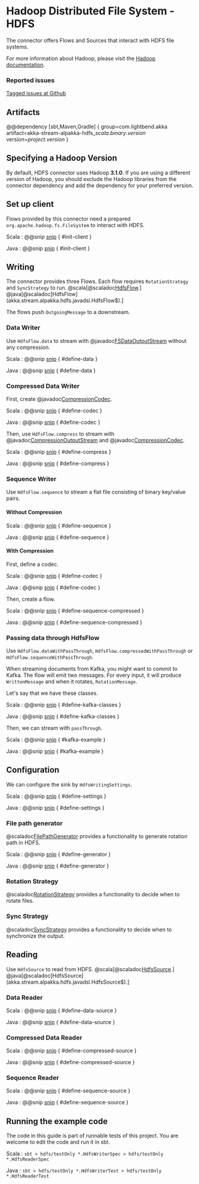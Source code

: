# Hadoop Distributed File System - HDFS

The connector offers Flows and Sources that interact with HDFS file systems.

For more information about Hadoop, please visit the [Hadoop documentation](https://hadoop.apache.org/).

### Reported issues

[Tagged issues at Github](https://github.com/akka/alpakka/labels/p%3Ahdfs)

## Artifacts

@@dependency [sbt,Maven,Gradle] {
  group=com.lightbend.akka
  artifact=akka-stream-alpakka-hdfs_$scala.binary.version$
  version=$project.version$
}

## Specifying a Hadoop Version

By default, HDFS connector uses Hadoop **3.1.0**. If you are using a different version of Hadoop, 
you should exclude the Hadoop libraries from the connector dependency and add the dependency for your preferred version.

## Set up client

Flows provided by this connector need a prepared `org.apache.hadoop.fs.FileSystem` to 
interact with HDFS.


Scala
: @@snip [snip](/hdfs/src/test/scala/akka/stream/alpakka/hdfs/HdfsWriterSpec.scala) { #init-client }

Java
: @@snip [snip](/hdfs/src/test/java/akka/stream/alpakka/hdfs/HdfsWriterTest.java) { #init-client }


## Writing

The connector provides three Flows. Each flow requires `RotationStrategy` and `SyncStrategy` to run.
@scala[@scaladoc[HdfsFlow](akka.stream.alpakka.hdfs.scaladsl.HdfsFlow$).]
@java[@scaladoc[HdfsFlow](akka.stream.alpakka.hdfs.javadsl.HdfsFlow$).]

The flows push `OutgoingMessage` to a downstream.

### Data Writer

Use `HdfsFlow.data` to stream with @javadoc[FSDataOutputStream](org.apache.hadoop.fs.FSDataOutputStream) without any compression.


Scala
: @@snip [snip](/hdfs/src/test/scala/akka/stream/alpakka/hdfs/HdfsWriterSpec.scala) { #define-data }

Java
: @@snip [snip](/hdfs/src/test/java/akka/stream/alpakka/hdfs/HdfsWriterTest.java) { #define-data }


### Compressed Data Writer

First, create @javadoc[CompressionCodec](org.apache.hadoop.io.compress.CompressionCodec).


Scala
: @@snip [snip](/hdfs/src/test/scala/akka/stream/alpakka/hdfs/HdfsWriterSpec.scala) { #define-codec }

Java
: @@snip [snip](/hdfs/src/test/java/akka/stream/alpakka/hdfs/HdfsWriterTest.java) { #define-codec }


Then, use `HdfsFlow.compress` to stream with @javadoc[CompressionOutputStream](org.apache.hadoop.io.compress.CompressionOutputStream) and @javadoc[CompressionCodec](org.apache.hadoop.io.compress.CompressionCodec). 


Scala
: @@snip [snip](/hdfs/src/test/scala/akka/stream/alpakka/hdfs/HdfsWriterSpec.scala) { #define-compress }

Java
: @@snip [snip](/hdfs/src/test/java/akka/stream/alpakka/hdfs/HdfsWriterTest.java) { #define-compress }


### Sequence Writer

Use `HdfsFlow.sequence` to stream a flat file consisting of binary key/value pairs.

#### Without Compression


Scala
: @@snip [snip](/hdfs/src/test/scala/akka/stream/alpakka/hdfs/HdfsWriterSpec.scala) { #define-sequence }

Java
: @@snip [snip](/hdfs/src/test/java/akka/stream/alpakka/hdfs/HdfsWriterTest.java) { #define-sequence }


#### With Compression

First, define a codec.


Scala
: @@snip [snip](/hdfs/src/test/scala/akka/stream/alpakka/hdfs/HdfsWriterSpec.scala) { #define-codec }

Java
: @@snip [snip](/hdfs/src/test/java/akka/stream/alpakka/hdfs/HdfsWriterTest.java) { #define-codec }


Then, create a flow.


Scala
: @@snip [snip](/hdfs/src/test/scala/akka/stream/alpakka/hdfs/HdfsWriterSpec.scala) { #define-sequence-compressed }

Java
: @@snip [snip](/hdfs/src/test/java/akka/stream/alpakka/hdfs/HdfsWriterTest.java) { #define-sequence-compressed }

### Passing data through HdfsFlow

Use `HdfsFlow.dataWithPassThrough`, `HdfsFlow.compressedWithPassThrough` or `HdfsFlow.sequenceWithPassThrough`.

When streaming documents from Kafka, you might want to commit to Kafka. The flow will emit two messages.
For every input, it will produce `WrittenMessage` and when it rotates, `RotationMessage`.

Let's say that we have these classes.


Scala
: @@snip [snip](/hdfs/src/test/scala/akka/stream/alpakka/hdfs/HdfsWriterSpec.scala) { #define-kafka-classes }

Java
: @@snip [snip](/hdfs/src/test/java/akka/stream/alpakka/hdfs/HdfsWriterTest.java) { #define-kafka-classes }


Then, we can stream with `passThrough`.


Scala
: @@snip [snip](/hdfs/src/test/scala/akka/stream/alpakka/hdfs/HdfsWriterSpec.scala) { #kafka-example }

Java
: @@snip [snip](/hdfs/src/test/java/akka/stream/alpakka/hdfs/HdfsWriterTest.java) { #kafka-example }


## Configuration

We can configure the sink by `HdfsWritingSettings`. 


Scala
: @@snip [snip](/hdfs/src/test/scala/akka/stream/alpakka/hdfs/HdfsWriterSpec.scala) { #define-settings }

Java
: @@snip [snip](/hdfs/src/test/java/akka/stream/alpakka/hdfs/HdfsWriterTest.java) { #define-settings }


### File path generator

@scaladoc[FilePathGenerator](akka.stream.alpakka.hdfs.FilePathGenerator$) provides a functionality to generate rotation path in HDFS. 

Scala
: @@snip [snip](/hdfs/src/test/scala/akka/stream/alpakka/hdfs/HdfsWriterSpec.scala) { #define-generator }

Java
: @@snip [snip](/hdfs/src/test/java/akka/stream/alpakka/hdfs/HdfsWriterTest.java) { #define-generator }


### Rotation Strategy


@scaladoc[RotationStrategy](akka.stream.alpakka.hdfs.RotationStrategy$) provides a functionality to decide when to rotate files.

### Sync Strategy


@scaladoc[SyncStrategy](akka.stream.alpakka.hdfs.SyncStrategy$) provides a functionality to decide when to synchronize the output.

## Reading

Use `HdfsSource` to read from HDFS.
@scala[@scaladoc[HdfsSource](akka.stream.alpakka.hdfs.scaladsl.HdfsSource$).]
@java[@scaladoc[HdfsSource](akka.stream.alpakka.hdfs.javadsl.HdfsSource$).]


### Data Reader


Scala
: @@snip [snip](/hdfs/src/test/scala/akka/stream/alpakka/hdfs/HdfsReaderSpec.scala) { #define-data-source }

Java
: @@snip [snip](/hdfs/src/test/java/akka/stream/alpakka/hdfs/HdfsReaderTest.java) { #define-data-source }


### Compressed Data Reader


Scala
: @@snip [snip](/hdfs/src/test/scala/akka/stream/alpakka/hdfs/HdfsReaderSpec.scala) { #define-compressed-source }

Java
: @@snip [snip](/hdfs/src/test/java/akka/stream/alpakka/hdfs/HdfsReaderTest.java) { #define-compressed-source }


### Sequence Reader


Scala
: @@snip [snip](/hdfs/src/test/scala/akka/stream/alpakka/hdfs/HdfsReaderSpec.scala) { #define-sequence-source }

Java
: @@snip [snip](/hdfs/src/test/java/akka/stream/alpakka/hdfs/HdfsReaderTest.java) { #define-sequence-source }


## Running the example code

The code in this guide is part of runnable tests of this project. You are welcome to edit the code and run it in sbt.

Scala
:   ```
    sbt
    > hdfs/testOnly *.HdfsWriterSpec
    > hdfs/testOnly *.HdfsReaderSpec
    ```

Java
:   ```
    sbt
    > hdfs/testOnly *.HdfsWriterTest
    > hdfs/testOnly *.HdfsReaderTest
    ```
